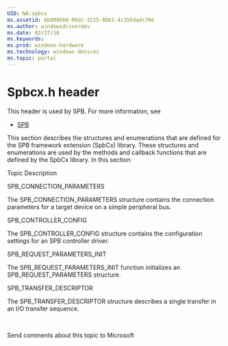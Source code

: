 ```yaml
---
UID: NA:spbcx
ms.assetid: 6b009b60-06dc-3225-88b1-4c355dadc70e
ms.author: windowsdriverdev
ms.date: 02/27/18
ms.keywords: 
ms.prod: windows-hardware
ms.technology: windows-devices
ms.topic: portal
---
```


# Spbcx.h header



This header is used by SPB. For more information, see
- [SPB](../_SPB/index.md)


This section describes the structures and enumerations that are defined for the SPB framework extension (SpbCx) library. These structures and enumerations are used by the methods and callback functions that are defined by the SpbCx library.
In this section


Topic
Description




SPB_CONNECTION_PARAMETERS



The SPB_CONNECTION_PARAMETERS structure contains the connection parameters for a target device on a simple peripheral bus.





SPB_CONTROLLER_CONFIG



The SPB_CONTROLLER_CONFIG structure contains the configuration settings for an SPB controller driver.





SPB_REQUEST_PARAMETERS_INIT



The SPB_REQUEST_PARAMETERS_INIT function initializes an SPB_REQUEST_PARAMETERS structure.





SPB_TRANSFER_DESCRIPTOR



The SPB_TRANSFER_DESCRIPTOR structure describes a single transfer in an I/O transfer sequence.



 


Send comments about this topic to Microsoft

